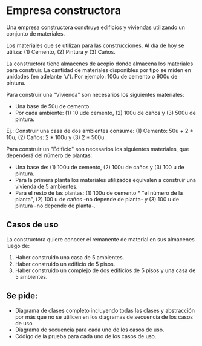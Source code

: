 # Empresa constructora

Una empresa constructora construye edificios y viviendas utilizando un 
conjunto de materiales.

Los materiales que se utilizan para las construcciones. 
Al día de hoy se utiliza: (1) Cemento, (2) Pintura y (3) Caños.

La constructora tiene almacenes de acopio donde almacena los materiales para 
construir. La cantidad de materiales disponibles por tipo se miden en 
unidades (en adelante 'u'). Por ejemplo: 100u de cemento o 900u de pintura.

Para construir una "Vivienda" son necesarios los siguientes materiales:
- Una base de 50u de cemento.
- Por cada ambiente: (1) 10 ude cemento, (2) 100u de caños y 
  (3) 500u de pintura.

Ej.: Construir una casa de dos ambientes consume: (1) Cemento: 50u + 2 * 10u,
(2) Caños: 2 * 100u y (3) 2 * 500u.

Para construir un "Edificio" son necesarios los siguientes materiales, que 
dependerá del número de plantas:
- Una base de: (1) 100u de cemento, (2) 100u de caños y (3) 100 u de pintura.
- Para la primera planta los materiales utilizados equivalen a construir 
  una vivienda de 5 ambientes. 
- Para el resto de las plantas: (1) 100u de cemento * "el número de la 
  planta", (2) 100 u de caños -no depende de planta- y (3) 100 u de pintura 
  -no depende de planta-.

## Casos de uso

La constructora quiere conocer el remanente de material en sus 
almacenes luego de:
1. Haber construido una casa de 5 ambientes.
2. Haber construido un edificio de 5 pisos.
3. Haber construido un complejo de dos edificios de 5 pisos y una casa de 5 
   ambientes.

## Se pide:
- Diagrama de clases completo incluyendo todas las clases y abstracción por 
más que no se utilicen en los diagramas de secuencia de los casos de uso.
- Diagrama de secuencia para cada uno de los casos de uso.
- Código de la prueba para cada uno de los casos de uso.